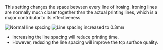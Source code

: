 This setting changes the space between every line of ironing. Ironing lines are normally much closer together than the actual printing lines, which is a major contributor to its effectiveness.

![Normal line spacing](images/ironing_enabled_enabled.png)
![Line spacing increased to 0.3mm](images/ironing_line_spacing.png)

* Increasing the line spacing will reduce printing time.
* However, reducing the line spacing will improve the top surface quality.